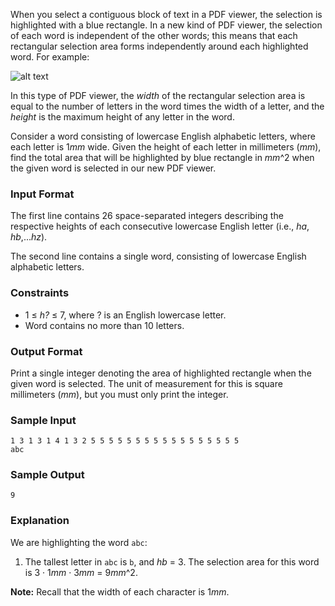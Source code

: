 When you select a contiguous block of text in a PDF viewer, the selection is highlighted with a blue rectangle. In a new kind of PDF viewer, the selection of each word is independent of the other words; this means that each rectangular selection area forms independently around each highlighted word. For example:

![alt text](https://s3.amazonaws.com/hr-challenge-images/22869/1471640108-6c01750b16-PDF-highighting.png "Logo Title Text 1")

In this type of PDF viewer, the *width* of the rectangular selection area is equal to the number of letters in the word times the width of a letter, and the *height* is the maximum height of any letter in the word.

Consider a word consisting of lowercase English alphabetic letters, where each letter is 1*mm* wide. Given the height of each letter in millimeters (*mm*), find the total area that will be highlighted by blue rectangle in *mm*^2 when the given word is selected in our new PDF viewer.

### Input Format

The first line contains 26 space-separated integers describing the respective heights of each consecutive lowercase English letter (i.e., *ha*, *hb*,...*hz*). 

The second line contains a single word, consisting of lowercase English alphabetic letters.

### Constraints

* 1 ≤ *h?* ≤ 7, where ? is an English lowercase letter.
* Word contains no more than 10 letters.

### Output Format

Print a single integer denoting the area of highlighted rectangle when the given word is selected. The unit of measurement for this is square millimeters (*mm*), but you must only print the integer.

### Sample Input
```
1 3 1 3 1 4 1 3 2 5 5 5 5 5 5 5 5 5 5 5 5 5 5 5 5 5
abc
```
### Sample Output
```
9
```
### Explanation

We are highlighting the word ```abc```:

1. The tallest letter in ```abc``` is ```b```, and *hb* = 3. The selection area for this word is 3 · 1*mm* · 3*mm* = 9*mm*^2.

**Note:** Recall that the width of each character is 1*mm*.
